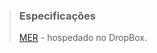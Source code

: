 > ### Especificações 
> [MER](https://www.dropbox.com/s/xcbbwwxodvfifku/whatever-news-MER.png?dl=0) - hospedado no DropBox.